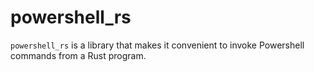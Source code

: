 # powershell_rs
`powershell_rs` is a library that makes it convenient to invoke Powershell commands from a Rust program.
